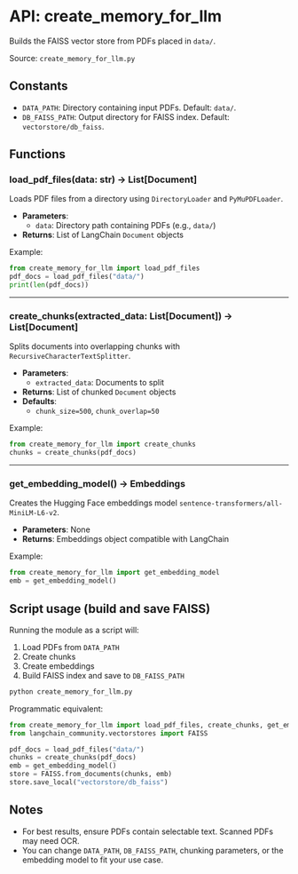 # API: create_memory_for_llm

Builds the FAISS vector store from PDFs placed in `data/`.

Source: `create_memory_for_llm.py`

## Constants
- `DATA_PATH`: Directory containing input PDFs. Default: `data/`.
- `DB_FAISS_PATH`: Output directory for FAISS index. Default: `vectorstore/db_faiss`.

## Functions

### load_pdf_files(data: str) -> List[Document]
Loads PDF files from a directory using `DirectoryLoader` and `PyMuPDFLoader`.

- **Parameters**:
  - `data`: Directory path containing PDFs (e.g., `data/`)
- **Returns**: List of LangChain `Document` objects

Example:
```python
from create_memory_for_llm import load_pdf_files
pdf_docs = load_pdf_files("data/")
print(len(pdf_docs))
```

---

### create_chunks(extracted_data: List[Document]) -> List[Document]
Splits documents into overlapping chunks with `RecursiveCharacterTextSplitter`.

- **Parameters**:
  - `extracted_data`: Documents to split
- **Returns**: List of chunked `Document` objects
- **Defaults**:
  - `chunk_size=500`, `chunk_overlap=50`

Example:
```python
from create_memory_for_llm import create_chunks
chunks = create_chunks(pdf_docs)
```

---

### get_embedding_model() -> Embeddings
Creates the Hugging Face embeddings model `sentence-transformers/all-MiniLM-L6-v2`.

- **Parameters**: None
- **Returns**: Embeddings object compatible with LangChain

Example:
```python
from create_memory_for_llm import get_embedding_model
emb = get_embedding_model()
```

## Script usage (build and save FAISS)
Running the module as a script will:

1. Load PDFs from `DATA_PATH`
2. Create chunks
3. Create embeddings
4. Build FAISS index and save to `DB_FAISS_PATH`

```bash
python create_memory_for_llm.py
```

Programmatic equivalent:
```python
from create_memory_for_llm import load_pdf_files, create_chunks, get_embedding_model
from langchain_community.vectorstores import FAISS

pdf_docs = load_pdf_files("data/")
chunks = create_chunks(pdf_docs)
emb = get_embedding_model()
store = FAISS.from_documents(chunks, emb)
store.save_local("vectorstore/db_faiss")
```

## Notes
- For best results, ensure PDFs contain selectable text. Scanned PDFs may need OCR.
- You can change `DATA_PATH`, `DB_FAISS_PATH`, chunking parameters, or the embedding model to fit your use case.
